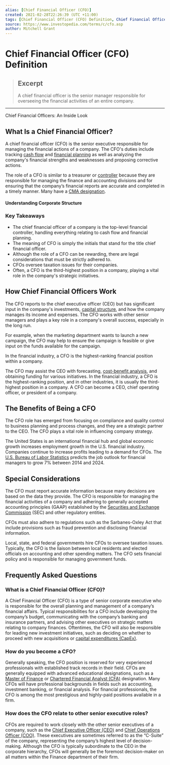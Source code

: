 ```yaml
---
alias: [Chief Financial Officer (CFO)]
created: 2021-02-28T22:26:39 (UTC +11:00)
tags: [Chief Financial Officer (CFO) Definition, Chief Financial Officers: An Inside Look]
source: https://www.investopedia.com/terms/c/cfo.asp
author: Mitchell Grant
---
```


# Chief Financial Officer (CFO) Definition

> ## Excerpt
> A chief financial officer is the senior manager responsible for overseeing the financial activities of an entire company.

---

Chief Financial Officers: An Inside Look
## What Is a Chief Financial Officer?

A chief financial officer (CFO) is the senior executive responsible for managing the financial actions of a company. The CFO's duties include tracking [cash flow](https://www.investopedia.com/terms/c/cashflow.asp) and [financial planning](https://www.investopedia.com/terms/f/financial-planning-association.asp) as well as analyzing the company's financial strengths and weaknesses and proposing corrective actions.

The role of a CFO is similar to a treasurer or [controller](https://www.investopedia.com/articles/professionals/011416/controller-job-description-average-salary.asp) because they are responsible for managing the finance and accounting divisions and for ensuring that the company’s financial reports are accurate and completed in a timely manner. Many have a [CMA designation](https://www.investopedia.com/articles/professionals/052913/cma-designation-worth-it.asp).

#### Understanding Corporate Structure

### Key Takeaways

-   The chief financial officer of a company is the top-level financial controller, handling everything relating to cash flow and financial planning.
-   The meaning of CFO is simply the initials that stand for the title chief financial officer.
-   Although the role of a CFO can be rewarding, there are legal considerations that must be strictly adhered to.
-   CFOs oversee taxation issues for their companies.
-   Often, a CFO is the third-highest position in a company, playing a vital role in the company's strategic initiatives.

## How Chief Financial Officers Work

The CFO reports to the chief executive officer (CEO) but has significant input in the company's investments, [capital structure](https://www.investopedia.com/articles/basics/06/capitalstructure.asp), and how the company manages its income and expenses. The CFO works with other senior managers and plays a key role in a company's overall success, especially in the long run.

For example, when the marketing department wants to launch a new campaign, the CFO may help to ensure the campaign is feasible or give input on the funds available for the campaign.

In the financial industry, a CFO is the highest-ranking financial position within a company.

The CFO may assist the CEO with forecasting, [cost-benefit analysis](https://www.investopedia.com/terms/c/cost-benefitanalysis.asp), and obtaining funding for various initiatives. In the financial industry, a CFO is the highest-ranking position, and in other industries, it is usually the third-highest position in a company. A CFO can become a CEO, chief operating officer, or president of a company.

## The Benefits of Being a CFO

The CFO role has emerged from focusing on compliance and quality control to business planning and process changes, and they are a strategic partner to the CEO. The CFO plays a vital role in influencing company strategy.

The United States is an international financial hub and global economic growth increases employment growth in the U.S. financial industry. Companies continue to increase profits leading to a demand for CFOs. The [U.S. Bureau of Labor Statistics](https://www.investopedia.com/terms/b/bls.asp) predicts the job outlook for financial managers to grow 7% between 2014 and 2024.

## Special Considerations

The CFO must report accurate information because many decisions are based on the data they provide. The CFO is responsible for managing the financial activities of a company and adhering to generally accepted accounting principles (GAAP) established by the [Securities and Exchange Commission](https://www.investopedia.com/terms/s/sec.asp) (SEC) and other regulatory entities.

CFOs must also adhere to regulations such as the Sarbanes-Oxley Act that include provisions such as fraud prevention and disclosing financial information.

Local, state, and federal governments hire CFOs to oversee taxation issues. Typically, the CFO is the liaison between local residents and elected officials on accounting and other spending matters. The CFO sets financial policy and is responsible for managing government funds.

## Frequently Asked Questions

### What is a Chief Financial Officer (CFO)?

A Chief Financial Officer (CFO) is a type of senior corporate executive who is responsible for the overall planning and management of a company’s financial affairs. Typical responsibilities for a CFO include developing the company’s budget, communicating with the company’s banking and insurance partners, and advising other executives on strategic matters relating to company finances. Oftentimes, the CFO will also be responsible for leading new investment initiatives, such as deciding on whether to proceed with new acquisitions or [capital expenditures (CapEx)](https://www.investopedia.com/terms/c/capitalexpenditure.asp).

### How do you become a CFO?

Generally speaking, the CFO position is reserved for very experienced professionals with established track records in their field. CFOs are generally equipped with advanced educational designations, such as a [Master of Finance](https://www.investopedia.com/articles/personal-finance/030415/finance-vs-economics-masters-vs-mba.asp) or [Chartered Financial Analyst (CFA)](https://www.investopedia.com/terms/c/cfa.asp) designation. Many CFOs will have professional backgrounds in fields such as accounting, investment banking, or financial analysis. For financial professionals, the CFO is among the most prestigious and highly-paid positions available in a firm.

### How does the CFO relate to other senior executive roles?

CFOs are required to work closely with the other senior executives of a company, such as the [Chief Executive Officer (CEO)](https://www.investopedia.com/terms/c/ceo.asp) and [Chief Operations Officer (COO)](https://www.investopedia.com/terms/c/coo.asp). These executives are sometimes referred to as the “C-Suite” of the company, representing the company’s highest level of decision-making. Although the CFO is typically subordinate to the CEO in the corporate hierarchy, CFOs will generally be the foremost decision-maker on all matters within the Finance department of their firm.
